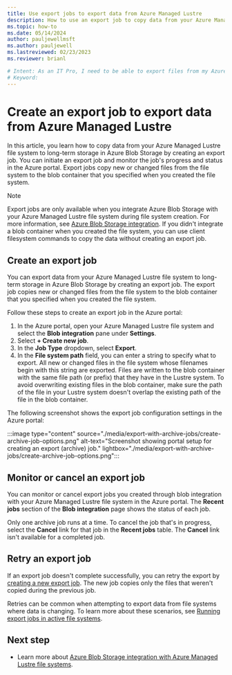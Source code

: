 ```yaml
---
title: Use export jobs to export data from Azure Managed Lustre
description: How to use an export job to copy data from your Azure Managed Lustre file system to long-term storage in Azure Blob Storage.
ms.topic: how-to
ms.date: 05/14/2024
author: pauljewellmsft
ms.author: pauljewell
ms.lastreviewed: 02/23/2023
ms.reviewer: brianl

# Intent: As an IT Pro, I need to be able to export files from my Azure Managed Lustre file system to longterm Azure Blob Storage.
# Keyword: 
---
```


# Create an export job to export data from Azure Managed Lustre

In this article, you learn how to copy data from your Azure Managed Lustre file system to long-term storage in Azure Blob Storage by creating an export job. You can initiate an export job and monitor the job's progress and status in the Azure portal. Export jobs copy new or changed files from the file system to the blob container that you specified when you created the file system.

> [!NOTE]
> Export jobs are only available when you integrate Azure Blob Storage with your Azure Managed Lustre file system during file system creation. For more information, see [Azure Blob Storage integration](amlfs-overview.md#azure-blob-storage-integration). If you didn't integrate a blob container when you created the file system, you can use client filesystem commands to copy the data without creating an export job.

## Create an export job

You can export data from your Azure Managed Lustre file system to long-term storage in Azure Blob Storage by creating an export job. The export job copies new or changed files from the file system to the blob container that you specified when you created the file system.

Follow these steps to create an export job in the Azure portal:

1. In the Azure portal, open your Azure Managed Lustre file system and select the **Blob integration** pane under **Settings**.
1. Select **+ Create new job**.
1. In the **Job Type** dropdown, select **Export**.
1. In the **File system path** field, you can enter a string to specify what to export. All new or changed files in the file system whose filenames begin with this string are exported. Files are written to the blob container with the same file path (or prefix) that they have in the Lustre system. To avoid overwriting existing files in the blob container, make sure the path of the file in your Lustre system doesn't overlap the existing path of the file in the blob container.

The following screenshot shows the export job configuration settings in the Azure portal:

:::image type="content" source="./media/export-with-archive-jobs/create-archive-job-options.png" alt-text="Screenshot showing portal setup for creating an export (archive) job." lightbox="./media/export-with-archive-jobs/create-archive-job-options.png":::

## Monitor or cancel an export job

You can monitor or cancel export jobs you created through blob integration with your Azure Managed Lustre file system in the Azure portal. The **Recent jobs** section of the **Blob integration** page shows the status of each job.

Only one archive job runs at a time. To cancel the job that's in progress, select the **Cancel** link for that job in the **Recent jobs** table. The **Cancel** link isn't available for a completed job.

## Retry an export job

If an export job doesn't complete successfully, you can retry the export by [creating a new export job](export-with-archive-jobs.md#create-an-export-job). The new job copies only the files that weren't copied during the previous job.

Retries can be common when attempting to export data from file systems where data is changing. To learn more about these scenarios, see [Running export jobs in active file systems](blob-integration.md#running-export-jobs-in-active-file-systems).

## Next step

- Learn more about [Azure Blob Storage integration with Azure Managed Lustre file systems](blob-integration.md).
